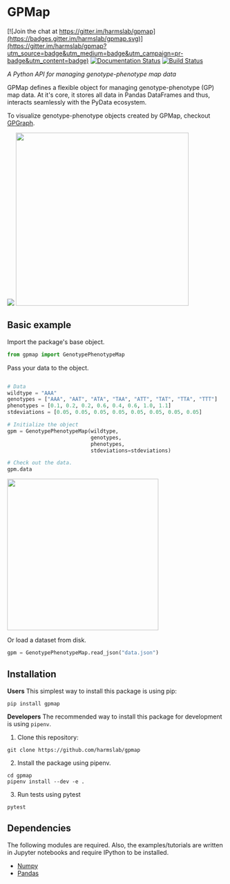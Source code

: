 
# GPMap

[![Join the chat at https://gitter.im/harmslab/gpmap](https://badges.gitter.im/harmslab/gpmap.svg)](https://gitter.im/harmslab/gpmap?utm_source=badge&utm_medium=badge&utm_campaign=pr-badge&utm_content=badge)
[![Documentation Status](https://readthedocs.org/projects/gpmap/badge/?version=latest)](http://gpmap.readthedocs.io/en/latest/?badge=latest)
[![Build Status](https://travis-ci.org/harmslab/gpmap.svg?branch=master)](https://travis-ci.org/harmslab/gpmap)

*A Python API for managing genotype-phenotype map data*

GPMap defines a flexible object for managing genotype-phenotype (GP) map data. At it's core,
it stores all data in Pandas DataFrames and thus, interacts seamlessly with the
PyData ecosystem.

To visualize genotype-phenotype objects created by GPMap, checkout [GPGraph](https://github.com/Zsailer/gpgraph).

<img src="docs/_img/gpm.png"> <img src="docs/_img/dataframe.png" width="400">

## Basic example

Import the package's base object.
```python
from gpmap import GenotypePhenotypeMap
```

Pass your data to the object.
```python

# Data
wildtype = "AAA"
genotypes = ["AAA", "AAT", "ATA", "TAA", "ATT", "TAT", "TTA", "TTT"]
phenotypes = [0.1, 0.2, 0.2, 0.6, 0.4, 0.6, 1.0, 1.1]
stdeviations = [0.05, 0.05, 0.05, 0.05, 0.05, 0.05, 0.05, 0.05]

# Initialize the object
gpm = GenotypePhenotypeMap(wildtype,
                           genotypes,
                           phenotypes,
                           stdeviations=stdeviations)

# Check out the data.
gpm.data
```
<img src="docs/_img/dataframe.png" width="350">


Or load a dataset from disk.
```python
gpm = GenotypePhenotypeMap.read_json("data.json")
```

## Installation

**Users**
This simplest way to install this package is using pip:
```
pip install gpmap
```

**Developers**
The recommended way to install this package for development is using `pipenv`.

1. Clone this repository:
```
git clone https://github.com/harmslab/gpmap
```
2. Install the package using pipenv.
```
cd gpmap
pipenv install --dev -e .
```
3. Run tests using pytest
```
pytest
```

## Dependencies

The following modules are required. Also, the examples/tutorials are written in Jupyter notebooks and require IPython to be installed.

* [Numpy](http://www.numpy.org/)
* [Pandas](https://pandas.pydata.org/)
